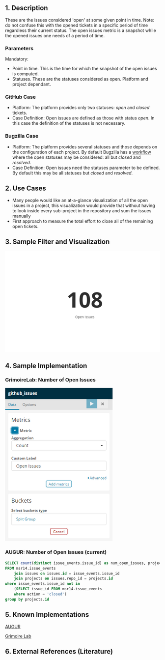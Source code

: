 ## 1. Description

These are the issues considered 'open' at some given point in time. 
Note: do not confuse this with the opened tickets in a specific period of time regardless their current status. The open issues metric is a snapshot while the opened issues one needs of a period of time.

### Parameters

Mandatory: 
* Point in time. This is the time for which the snapshot of the open issues is computed.
* Statuses. These are the statuses considered as open. Platform and project dependant.

### GitHub Case

* Platform: The platform provides only two statuses: *open* and *closed* tickets. 
* Case Definition: Open issues are defined as those with status *open*. In this case the definition of the statuses is not necessary.

### Bugzilla Case

* Platform: The platform provides several statuses and those depends on the configuration of each project. By default Bugzilla has a [workflow](https://www.bugzilla.org/docs/3.6/en/html/lifecycle.html) where the open statuses may be considered: all but *closed* and *resolved*.
* Case Definition: Open issues need the statuses parameter to be defined. By default this may be all statuses but *closed* and *resolved*. 

## 2. Use Cases

* Many people would like an at-a-glance visualization of all the open issues in a project, this visualization would provide that without having to look inside every sub-project in the repository and sum the issues manually
* First approach to measure the total effort to close all of the remaining open tickets.

 
 ## 3. Sample Filter and Visualization

![img](https://github.com/Illuminatian/Assets/blob/master/openIssues.PNG)
 ## 4. Sample Implementation

### GrimoireLab: Number of Open Issues 
![img](https://github.com/Illuminatian/Assets/blob/master/OpenIssuesCreate.PNG)

### AUGUR: Number of Open Issues (current)

```SQL
SELECT count(distinct issue_events.issue_id) as num_open_issues, projects.name as project_name, url as url
FROM msr14.issue_events
	join issues on issues.id = issue_events.issue_id
	join projects on issues.repo_id = projects.id
where issue_events.issue_id not in
	(SELECT issue_id FROM msr14.issue_events
	where action = 'closed')
group by projects.id
```

## 5. Known Implementations

[AUGUR](https://github.com/CHAOSS/Augur)

[Grimoire Lab](https://github.com/chaoss/grimoirelab)

## 6. External References (Literature)
